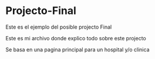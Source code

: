 # Projecto-Final
Este es el ejemplo del posible projecto Final

Este es mi archivo donde explico todo sobre este projecto

Se basa en una pagina principal para un hospital y/o clinica
